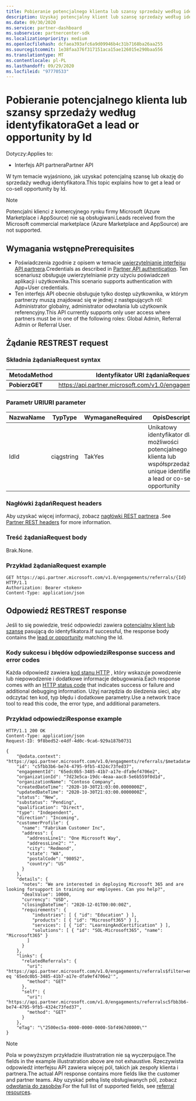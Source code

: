 ```yaml
---
title: Pobieranie potencjalnego klienta lub szansy sprzedaży według identyfikatora
description: Uzyskaj potencjalny klient lub szansę sprzedaży według identyfikatora.
ms.date: 09/30/2020
ms.service: partner-dashboard
ms.subservice: partnercenter-sdk
ms.localizationpriority: medium
ms.openlocfilehash: dcfaea393afc6a9d09946b4c31b7168ba26aa255
ms.sourcegitcommit: 1e38faa376f317151aca15ae126015e290baa556
ms.translationtype: MT
ms.contentlocale: pl-PL
ms.lasthandoff: 09/29/2020
ms.locfileid: "97770533"
---
```

# <a name="get-a-lead-or-opportunity-by-id"></a><span data-ttu-id="51803-103">Pobieranie potencjalnego klienta lub szansy sprzedaży według identyfikatora</span><span class="sxs-lookup"><span data-stu-id="51803-103">Get a lead or opportunity by Id</span></span>

<span data-ttu-id="51803-104">Dotyczy:</span><span class="sxs-lookup"><span data-stu-id="51803-104">Applies to:</span></span>

- <span data-ttu-id="51803-105">Interfejs API partnera</span><span class="sxs-lookup"><span data-stu-id="51803-105">Partner API</span></span>

<span data-ttu-id="51803-106">W tym temacie wyjaśniono, jak uzyskać potencjalną szansę lub okazję do sprzedaży według identyfikatora.</span><span class="sxs-lookup"><span data-stu-id="51803-106">This topic explains how to get a lead or co-sell opportunity by Id.</span></span>

> [!Note]
> <span data-ttu-id="51803-107">Potencjalni klienci z komercyjnego rynku firmy Microsoft (Azure Marketplace i AppSource) nie są obsługiwani.</span><span class="sxs-lookup"><span data-stu-id="51803-107">Leads received from the Microsoft commercial marketplace (Azure Marketplace and AppSource) are not supported.</span></span> 

## <a name="prerequisites"></a><span data-ttu-id="51803-108">Wymagania wstępne</span><span class="sxs-lookup"><span data-stu-id="51803-108">Prerequisites</span></span>

- <span data-ttu-id="51803-109">Poświadczenia zgodnie z opisem w temacie [uwierzytelnianie interfejsu API partnera](api-authentication.md).</span><span class="sxs-lookup"><span data-stu-id="51803-109">Credentials as described in [Partner API authentication](api-authentication.md).</span></span> <span data-ttu-id="51803-110">Ten scenariusz obsługuje uwierzytelnianie przy użyciu poświadczeń aplikacji i użytkownika.</span><span class="sxs-lookup"><span data-stu-id="51803-110">This scenario supports authentication with App+User credentials.</span></span>
- <span data-ttu-id="51803-111">Ten interfejs API obecnie obsługuje tylko dostęp użytkownika, w którym partnerzy muszą znajdować się w jednej z następujących ról: Administrator globalny, administrator odwołania lub użytkownik referencyjny.</span><span class="sxs-lookup"><span data-stu-id="51803-111">This API currently supports only user access where partners must be in one of the following roles: Global Admin, Referral Admin or Referral User.</span></span>

## <a name="rest-request"></a><span data-ttu-id="51803-112">Żądanie REST</span><span class="sxs-lookup"><span data-stu-id="51803-112">REST request</span></span>

### <a name="request-syntax"></a><span data-ttu-id="51803-113">Składnia żądania</span><span class="sxs-lookup"><span data-stu-id="51803-113">Request syntax</span></span>

| <span data-ttu-id="51803-114">Metoda</span><span class="sxs-lookup"><span data-stu-id="51803-114">Method</span></span>   | <span data-ttu-id="51803-115">Identyfikator URI żądania</span><span class="sxs-lookup"><span data-stu-id="51803-115">Request URI</span></span>                                                                                                 |
|----------|-------------------------------------------------------------------------------------------------------------|
| <span data-ttu-id="51803-116">**Pobierz**</span><span class="sxs-lookup"><span data-stu-id="51803-116">**GET**</span></span> | <https://api.partner.microsoft.com/v1.0/engagements/referrals/{Id}>                                     |

### <a name="uri-parameter"></a><span data-ttu-id="51803-117">Parametr URI</span><span class="sxs-lookup"><span data-stu-id="51803-117">URI parameter</span></span>


| <span data-ttu-id="51803-118">Nazwa</span><span class="sxs-lookup"><span data-stu-id="51803-118">Name</span></span>                   | <span data-ttu-id="51803-119">Typ</span><span class="sxs-lookup"><span data-stu-id="51803-119">Type</span></span>     | <span data-ttu-id="51803-120">Wymagane</span><span class="sxs-lookup"><span data-stu-id="51803-120">Required</span></span> | <span data-ttu-id="51803-121">Opis</span><span class="sxs-lookup"><span data-stu-id="51803-121">Description</span></span>                                                     |
|------------------------|----------|----------|-----------------------------------------------------------------|
|<span data-ttu-id="51803-122">Id</span><span class="sxs-lookup"><span data-stu-id="51803-122">Id</span></span>                      | <span data-ttu-id="51803-123">ciąg</span><span class="sxs-lookup"><span data-stu-id="51803-123">string</span></span>   | <span data-ttu-id="51803-124">Tak</span><span class="sxs-lookup"><span data-stu-id="51803-124">Yes</span></span>       | <span data-ttu-id="51803-125">Unikatowy identyfikator dla możliwości potencjalnego klienta lub współsprzedaży</span><span class="sxs-lookup"><span data-stu-id="51803-125">The unique identifier for a lead or co-sell opportunity</span></span>       |

### <a name="request-headers"></a><span data-ttu-id="51803-126">Nagłówki żądań</span><span class="sxs-lookup"><span data-stu-id="51803-126">Request headers</span></span>

<span data-ttu-id="51803-127">Aby uzyskać więcej informacji, zobacz [nagłówki REST partnera](headers.md) .</span><span class="sxs-lookup"><span data-stu-id="51803-127">See [Partner REST headers](headers.md) for more information.</span></span>

### <a name="request-body"></a><span data-ttu-id="51803-128">Treść żądania</span><span class="sxs-lookup"><span data-stu-id="51803-128">Request body</span></span>

<span data-ttu-id="51803-129">Brak.</span><span class="sxs-lookup"><span data-stu-id="51803-129">None.</span></span>

### <a name="request-example"></a><span data-ttu-id="51803-130">Przykład żądania</span><span class="sxs-lookup"><span data-stu-id="51803-130">Request example</span></span>

```http
GET https://api.partner.microsoft.com/v1.0/engagements/referrals/{Id} HTTP/1.1
Authorization: Bearer <token>
Content-Type: application/json
```

## <a name="rest-response"></a><span data-ttu-id="51803-131">Odpowiedź REST</span><span class="sxs-lookup"><span data-stu-id="51803-131">REST response</span></span>

<span data-ttu-id="51803-132">Jeśli to się powiedzie, treść odpowiedzi zawiera [potencjalny klient lub szansę](referral-resources.md) pasującą do identyfikatora.</span><span class="sxs-lookup"><span data-stu-id="51803-132">If successful, the response body contains the [lead or opportunity](referral-resources.md) matching the Id.</span></span>

### <a name="response-success-and-error-codes"></a><span data-ttu-id="51803-133">Kody sukcesu i błędów odpowiedzi</span><span class="sxs-lookup"><span data-stu-id="51803-133">Response success and error codes</span></span>

<span data-ttu-id="51803-134">Każda odpowiedź zawiera [kod stanu HTTP](error-codes.md) , który wskazuje powodzenie lub niepowodzenie i dodatkowe informacje debugowania.</span><span class="sxs-lookup"><span data-stu-id="51803-134">Each response comes with an [HTTP status code](error-codes.md) that indicates success or failure and additional debugging information.</span></span> <span data-ttu-id="51803-135">Użyj narzędzia do śledzenia sieci, aby odczytać ten kod, typ błędu i dodatkowe parametry.</span><span class="sxs-lookup"><span data-stu-id="51803-135">Use a network trace tool to read this code, the error type, and additional parameters.</span></span>

### <a name="response-example"></a><span data-ttu-id="51803-136">Przykład odpowiedzi</span><span class="sxs-lookup"><span data-stu-id="51803-136">Response example</span></span>

``` http
HTTP/1.1 200 OK
Content-Type: application/json
Request-ID: 9f8bed52-e4df-4d0c-9ca6-929a187b0731

{
    "@odata.context": "https://api.partner.microsoft.com/v1.0/engagments/referrals/$metadata#Referrals/$entity",
    "id": "c5fbb3b6-be74-4795-9fb5-4324c73fed37",
    "engagementId": "65edc0b5-3485-41b7-a17e-dfa9ef4706e2",
    "organizationId": "7d23e5ca-19dc-4eaa-aac8-5e6b559f0d1d",
    "organizationName": "Contoso Company",
    "createdDateTime": "2020-10-30T21:03:00.0000000Z",
    "updatedDateTime": "2020-10-30T21:03:00.0000000Z",
    "status": "New",
    "substatus": "Pending",
    "qualification": "Direct",
    "type": "Independent",
    "direction": "Incoming",
    "customerProfile": {
      "name": "Fabrikam Customer Inc",
      "address": {
        "addressLine1": "One Microsoft Way",
        "addressLine2": "",
        "city": "Redmond",
        "state": "WA",
        "postalCode": "98052",
        "country": "US"
      }
    },
    "details": {
      "notes": "We are interested in deploying Microsoft 365 and are looking forsupport in training our employees. Can you help?",
      "dealValue": 10000,
      "currency": "USD",
      "closingDateTime": "2020-12-01T00:00:00Z",
      "requirements": {
          "industries": [ { "id": "Education" } ],
          "products": [ { "id": "Microsoft365" } ],
          "services": [ { "id": "LearningAndCertification" } ],
          "solutions": [ { "id": "SOL-Microsoft365", "name": "Microsoft365" }
        ]
      }
    },
    "links": {
      "relatedReferrals": {
        "uri": "https://api.partner.microsoft.com/v1.0/engagements/referrals$filter=engagementId eq '65edc0b5-3485-41b7-a17e-dfa9ef4706e2'",
        "method": "GET"
      },
      "self": {
        "uri": "https://api.partner.microsoft.com/v1.0/engagements/referralsc5fbb3b6-be74-4795-9fb5-4324c73fed37",
        "method": "GET"
      }
    },
    "eTag": "\"2500ec5a-0000-0000-0000-5bf4967d0000\""
}
```

> [!Note]
> <span data-ttu-id="51803-137">Pola w powyższym przykładzie illustratration nie są wyczerpujące.</span><span class="sxs-lookup"><span data-stu-id="51803-137">The fields in the example illustratration above are not exhaustive.</span></span> <span data-ttu-id="51803-138">Rzeczywista odpowiedź interfejsu API zawiera więcej pól, takich jak zespoły klienta i partnera.</span><span class="sxs-lookup"><span data-stu-id="51803-138">The actual API response contains more fields like the customer and partner teams.</span></span> <span data-ttu-id="51803-139">Aby uzyskać pełną listę obsługiwanych pól, zobacz [odwołania do zasobów](referral-resources.md).</span><span class="sxs-lookup"><span data-stu-id="51803-139">For the full list of supported fields, see [referral resources](referral-resources.md).</span></span>